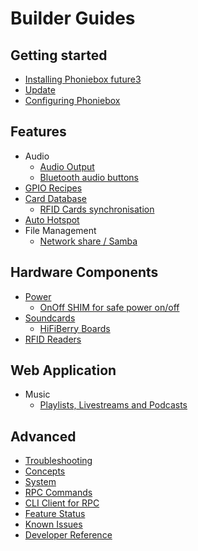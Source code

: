 # Builder Guides

## Getting started

* [Installing Phoniebox future3](./installation.md)
* [Update](./update.md)
* [Configuring Phoniebox](./configuration.md)

## Features

* Audio
    * [Audio Output](./audio.md)
    * [Bluetooth audio buttons](./bluetooth-audio-buttons.md)
* [GPIO Recipes](./gpio.md)
* [Card Database](./card-database.md)
    * [RFID Cards synchronisation](./components/synchronisation/rfidcards.md)
* [Auto Hotspot](./autohotspot.md)
* File Management
    * [Network share / Samba](./samba.md)

## Hardware Components

* [Power](./components/power/)
    * [OnOff SHIM for safe power on/off](./components/power/onoff-shim.md)
* [Soundcards](./components/soundcards/)
    * [HiFiBerry Boards](./components/soundcards/hifiberry.md)
* [RFID Readers](./../developers/rfid/README.md)

## Web Application

* Music
    * [Playlists, Livestreams and Podcasts](./webapp/playlists-livestreams-podcasts.md)

## Advanced
* [Troubleshooting](./troubleshooting.md)
* [Concepts](./concepts.md)
* [System](./system.md)
* [RPC Commands](./rpc-commands.md)
* [CLI Client for RPC](./cli-client.md)
* [Feature Status](../developers/status.md)
* [Known Issues](../developers/known-issues.md)
* [Developer Reference](../developers/README.md)
